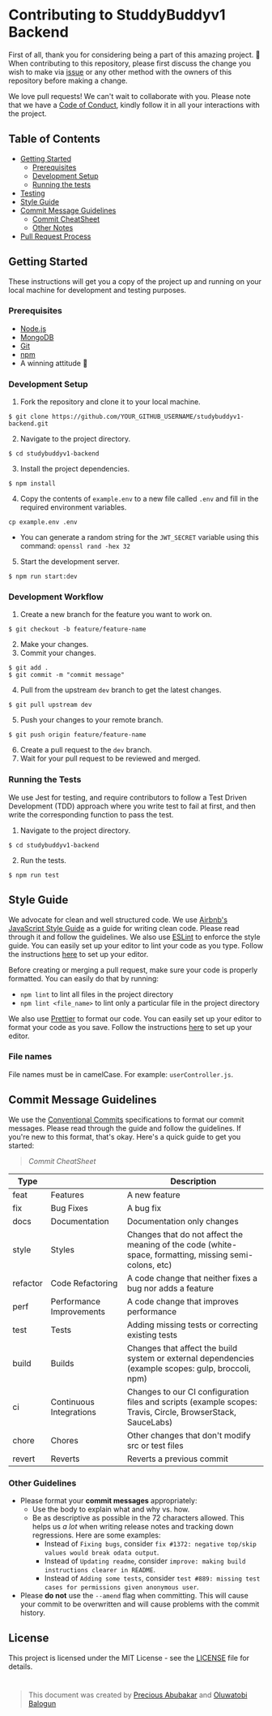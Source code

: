 # Contributing to StuddyBuddyv1 Backend

First of all, thank you for considering being a part of this amazing project. 🤩 When contributing to this repository, please first discuss the change you wish to make via [issue](https://github.com/StudyBuddyv1/studybuddyv1-backend/issues) or any other method with the owners of this repository before making a change.

We love pull requests! We can't wait to collaborate with you. Please note that we have a [Code of Conduct](/CODE_OF_CONDUCT.md), kindly follow it in all your interactions with the project.

## Table of Contents

- [Getting Started](#getting-started)
  - [Prerequisites](#prerequisites)
  - [Development Setup](#development-setup)
  - [Running the tests](#running-the-tests)
- [Testing](#testing)
- [Style Guide](#style-guide)
- [Commit Message Guidelines](#commit-message-guidelines)
  - [Commit CheatSheet](#commit-cheatsheet)
  - [Other Notes](#other-notes)
- [Pull Request Process](#pull-request-process)

## Getting Started

These instructions will get you a copy of the project up and running on your local machine for development and testing purposes.

### Prerequisites

- [Node.js](https://nodejs.org/en/download/)
- [MongoDB](https://docs.mongodb.com/manual/installation/)
- [Git](https://git-scm.com/downloads)
- [npm](https://www.npmjs.com/get-npm)
- A winning attitude 🤩

### Development Setup

1. Fork the repository and clone it to your local machine.

```
$ git clone https://github.com/YOUR_GITHUB_USERNAME/studybuddyv1-backend.git
```

2. Navigate to the project directory.

```
$ cd studybuddyv1-backend
```

3. Install the project dependencies.

```
$ npm install
```

4. Copy the contents of `example.env` to a new file called `.env` and fill in the required environment variables.

```
cp example.env .env
```

- You can generate a random string for the `JWT_SECRET` variable using this command: `openssl rand -hex 32`

5. Start the development server.

```
$ npm run start:dev
```

### Development Workflow

1. Create a new branch for the feature you want to work on.

```
$ git checkout -b feature/feature-name
```

2. Make your changes.
3. Commit your changes.

```
$ git add .
$ git commit -m "commit message"
```

4. Pull from the upstream `dev` branch to get the latest changes.

```
$ git pull upstream dev
```

5. Push your changes to your remote branch.

```
$ git push origin feature/feature-name
```

6. Create a pull request to the `dev` branch.
7. Wait for your pull request to be reviewed and merged.

### Running the Tests

We use Jest for testing, and require contributors to follow a Test Driven Development (TDD) approach where you write test to fail at first, and then write the corresponding function to pass the test.

1. Navigate to the project directory.

```
$ cd studybuddyv1-backend
```

2. Run the tests.

```
$ npm run test
```

## Style Guide

We advocate for clean and well structured code. We use [Airbnb's JavaScript Style Guide](https://airbnb.io/javascript/) as a guide for writing clean code. Please read through it and follow the guidelines. We also use [ESLint](https://eslint.org/) to enforce the style guide. You can easily set up your editor to lint your code as you type. Follow the instructions [here](https://eslint.org/docs/user-guide/integrations) to set up your editor.

Before creating or merging a pull request, make sure your code is properly formatted. You can easily do that by running:

- `npm lint` to lint all files in the project directory
- `npm lint <file_name>` to lint only a particular file in the project directory

We also use [Prettier](https://prettier.io/) to format our code. You can easily set up your editor to format your code as you save. Follow the instructions [here](https://prettier.io/docs/en/editors.html) to set up your editor.

### File names

File names must be in camelCase. For example: `userController.js`.

## Commit Message Guidelines

We use the [Conventional Commits](https://www.conventionalcommits.org/en/v1.0.0/) specifications to format our commit messages. Please read through the guide and follow the guidelines. If you're new to this format, that's okay. Here's a quick guide to get you started:

> _Commit CheatSheet_

| Type     |                          | Description                                                                                                 |
| -------- | ------------------------ | ----------------------------------------------------------------------------------------------------------- |
| feat     | Features                 | A new feature                                                                                               |
| fix      | Bug Fixes                | A bug fix                                                                                                   |
| docs     | Documentation            | Documentation only changes                                                                                  |
| style    | Styles                   | Changes that do not affect the meaning of the code (white-space, formatting, missing semi-colons, etc)      |
| refactor | Code Refactoring         | A code change that neither fixes a bug nor adds a feature                                                   |
| perf     | Performance Improvements | A code change that improves performance                                                                     |
| test     | Tests                    | Adding missing tests or correcting existing tests                                                           |
| build    | Builds                   | Changes that affect the build system or external dependencies (example scopes: gulp, broccoli, npm)         |
| ci       | Continuous Integrations  | Changes to our CI configuration files and scripts (example scopes: Travis, Circle, BrowserStack, SauceLabs) |
| chore    | Chores                   | Other changes that don't modify src or test files                                                           |
| revert   | Reverts                  | Reverts a previous commit                                                                                   |

### Other Guidelines

- Please format your **commit messages** appropriately:
  - Use the body to explain what and why vs. how.
  - Be as descriptive as possible in the 72 characters allowed. This helps us _a lot_ when writing release notes and tracking down regressions. Here are some examples:
    - Instead of `Fixing bugs`, consider `fix #1372: negative top/skip values would break odata output`.
    - Instead of `Updating readme`, consider `improve: making build instructions clearer in README`.
    - Instead of `Adding some tests`, consider `test #889: missing test cases for permissions given anonymous user`.
- Please **do not** use the `--amend` flag when committing. This will cause your commit to be overwritten and will cause problems with the commit history.

## License

This project is licensed under the MIT License - see the [LICENSE](/LICENSE) file for details.

#

> This document was created by [Precious Abubakar](https://github.com/misspee007) and [Oluwatobi Balogun](https://github.com/tobisupreme)

